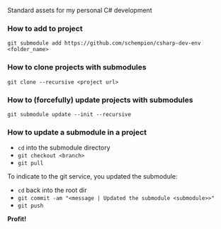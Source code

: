 Standard assets for my personal C# development

### How to add to project
`git submodule add https://github.com/schempion/csharp-dev-env <folder_name>`

### How to clone projects with submodules
`git clone --recursive <project url>`

### How to (forcefully) update projects with submodules
`git submodule update --init --recursive`

### How to update a submodule in a project
- `cd` into the submodule directory
- `git checkout <branch>`
- `git pull`

To indicate to the git service, you updated the submodule:

- `cd` back into the root dir
- `git commit -am "<message | Updated the submodule <submodule>>"`
- `git push`

__Profit!__
